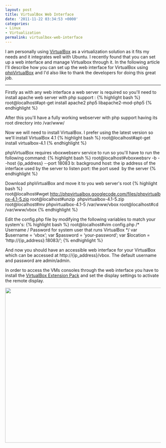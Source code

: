 ```yaml
---
layout: post
title: VirtualBox Web Interface
date: '2011-11-22 03:34:53 +0000'
categories:
- Linux
- Virtualization
permalink: virtualbox-web-interface
---
```

I am personally using <a href="https://www.virtualbox.org/">VirtualBox</a> as a virtualization solution as it fits my needs and it integrates well with Ubuntu. I recently found that you can set up a web interface and manage Virtualbox through it. In the following article I'll describe how you can set up the web interface for VirtualBox using <a href="http://code.google.com/p/phpvirtualbox/">phpVirtualBox</a> and I'd also like to thank the developers for doing this great job.

___

Firstly as with any web interface a web server is required so you'll need to install apache web server with php support :
{% highlight bash %}
root@localhost#apt-get install apache2 php5 libapache2-mod-php5
{% endhighlight %} 

After this you'll have a fully working webserver with php support having its root directory into /var/www/

Now we will need to install VirtualBox. I prefer using the latest version so we'll install VirtualBox 4.1
{% highlight bash %}
root@localhost#apt-get install virtualbox-4.1
{% endhighlight %} 

phpVirtualBox requires vboxwebserv service to run so you'll have to run the following command:
{% highlight bash %}
root@localhost#vboxwebsrv -b --host {ip_address} --port 18083
b: background
host: the ip address of the interface used by the server to listen 
port: the port used  by the server
{% endhighlight %} 

Download phpVirtualBox and move it to you web server's root
{% highlight bash %}
root@localhost#wget http://phpvirtualbox.googlecode.com/files/phpvirtualbox-4.1-5.zip 
root@localhost#unzip  phpvirtualbox-4.1-5.zip 
root@localhost#mv phpvirtualbox-4.1-5 /var/www/vbox 
root@localhost#cd /var/www/vbox
{% endhighlight %} 

Edit the config.php file by modifying the following variables to match your system's:
{% highlight bash %}
root@localhost#vim config.php
 /* Username / Password for system user that runs VirtualBox */
 var $username = ‘vbox’;
 var $password = ‘your-password’;
 var $location = ‘http://{ip_address}:18083/’;
{% endhighlight %} 

And now you should have an accessible web interface for your VirtualBox which can be accessed at http://{ip_address}/vbox. The default username and password are admin/admin.

In order to access the VMs consoles through the web interface you have to install the <a href="http://download.virtualbox.org/virtualbox/4.1.6/Oracle_VM_VirtualBox_Extension_Pack-4.1.6-74713.vbox-extpack">VirtualBox Extension Pack</a> and set the display settings to activate the remote display.

<img class="aligncenter size-full wp-image-93" title="phpvbsm" src="{{'/assets/static/phpvbsm.png' | prepend: site.baseurl | prepend: site.url }}" alt="" width="675" height="500" />
